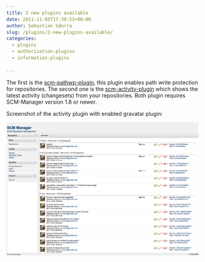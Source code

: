 ```yaml
---
title: 2 new plugins available
date: 2011-11-05T17:39:53+00:00
author: Sebastian Sdorra
slug: /plugins/2-new-plugins-available/
categories:
  - plugins
  - authorization-plugins
  - information-plugins

---
```

The first is the [scm-pathwp-plugin](https://github.com/scm-manager/scm-pathwp-plugin), this plugin enables path write protection for repositories. The second one is the [scm-activity-plugin](https://github.com/scm-manager/scm-activity-plugin) which shows the latest activity (changesets) from your repositories. Both plugin requires SCM-Manager version 1.8 or newer.

Screenshot of the activity plugin with enabled gravatar plugin:

![Activity plugin with enabled gravatar plugin](assets/Screen-shot-2011-11-05-at-17.35.50.png)

